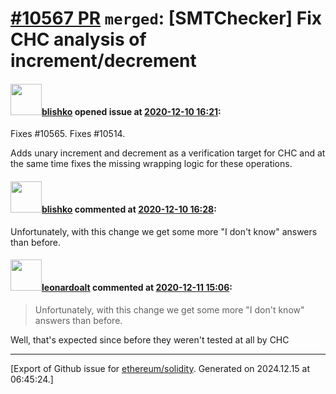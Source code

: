 # [\#10567 PR](https://github.com/ethereum/solidity/pull/10567) `merged`: [SMTChecker] Fix CHC analysis of increment/decrement

#### <img src="https://avatars.githubusercontent.com/u/16404346?v=4" width="50">[blishko](https://github.com/blishko) opened issue at [2020-12-10 16:21](https://github.com/ethereum/solidity/pull/10567):

Fixes #10565.
Fixes #10514.

Adds unary increment and decrement as a verification target for CHC and at the same time fixes the missing wrapping logic for these operations.

#### <img src="https://avatars.githubusercontent.com/u/16404346?v=4" width="50">[blishko](https://github.com/blishko) commented at [2020-12-10 16:28](https://github.com/ethereum/solidity/pull/10567#issuecomment-742630104):

Unfortunately, with this change we get some more "I don't know" answers than before.

#### <img src="https://avatars.githubusercontent.com/u/504195?u=ce2facd14af9fd474ebff49f0d44891f56f7500f&v=4" width="50">[leonardoalt](https://github.com/leonardoalt) commented at [2020-12-11 15:06](https://github.com/ethereum/solidity/pull/10567#issuecomment-743245924):

> Unfortunately, with this change we get some more "I don't know" answers than before.

Well, that's expected since before they weren't tested at all by CHC


-------------------------------------------------------------------------------



[Export of Github issue for [ethereum/solidity](https://github.com/ethereum/solidity). Generated on 2024.12.15 at 06:45:24.]
